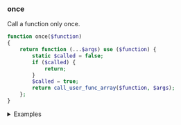 ### once

Call a function only once.

```php
function once($function)
{
    return function (...$args) use ($function) {
        static $called = false;
        if ($called) {
            return;
        }
        $called = true;
        return call_user_func_array($function, $args);
    };
}
```

<details>
<summary>Examples</summary>

```php
once('sampleInput'); // 'sampleOutput'
```

</details>
